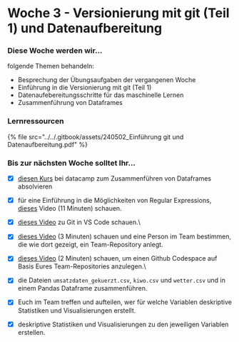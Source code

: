 # Woche 3 - Versionierung mit git (Teil 1) und Datenaufbereitung

### Diese Woche werden wir...

folgende Themen behandeln:

* Besprechung der Übungsaufgaben der vergangenen Woche
* Einführung in die Versionierung mit git (Teil 1)
* Datenaufebereitungsschritte für das maschinelle Lernen
* Zusammenführung von Dataframes

### Lernressourcen

{% file src="../../.gitbook/assets/240502_Einführung git und Datenaufbereitung.pdf" %}

### Bis zur nächsten Woche solltet Ihr...

* [x] [diesen Kurs](https://campus.datacamp.com/courses/joining-data-with-pandas/) bei datacamp zum Zusammenführen von Dataframes absolvieren
* [x] für eine Einführung in die Möglichkeiten von Regular Expressions, [dieses](https://youtu.be/DRR9fOXkfRE) Video (11 Minuten) schauen.
* [x] [dieses](https://www.youtube.com/watch?v=7fIP5aM6hyc)[ ](https://www.youtube.com/watch?v=7fIP5aM6hyc)[Video](https://www.youtube.com/watch?v=7fIP5aM6hyc) zu Git in VS Code schauen.\

* [x] [dieses Video](https://vimeo.com/944374865?share=copy) (3 Minuten) schauen und eine Person im Team bestimmen, die wie dort gezeigt, ein Team-Repository anlegt.
* [x] [dieses Video](https://vimeo.com/944377598?share=copy) (2 Minuten) schauen, um einen Github Codespace auf Basis Eures Team-Repositories anzulegen.\

* [x] die Dateien `umsatzdaten_gekuerzt.csv`, `kiwo.csv` und `wetter.csv` und in einem Pandas Dataframe zusammenführen.
* [x] Euch im Team treffen und aufteilen, wer für welche Variablen deskriptive Statistiken und Visualisierungen erstellt.
* [x] deskriptive Statistiken und Visualisierungen zu den jeweiligen Variablen erstellen.
